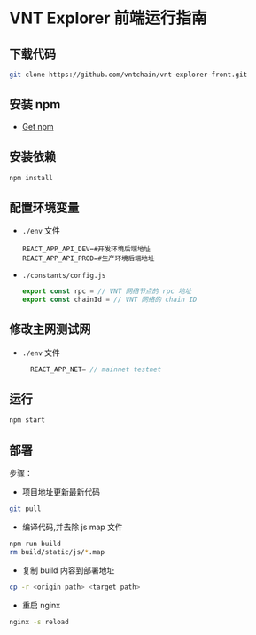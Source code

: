 # VNT Explorer 前端运行指南

## 下载代码

```bash
git clone https://github.com/vntchain/vnt-explorer-front.git
```

## 安装 npm

- [Get npm](https://www.npmjs.com/get-npm)

## 安装依赖

```bash
npm install
```

## 配置环境变量

- `./env` 文件

  ```
  REACT_APP_API_DEV=#开发环境后端地址
  REACT_APP_API_PROD=#生产环境后端地址
  ```

- `./constants/config.js`

  ```js
  export const rpc = // VNT 网络节点的 rpc 地址
  export const chainId = // VNT 网络的 chain ID
  ```

## 修改主网测试网

- `./env` 文件
  ```js
    REACT_APP_NET= // mainnet testnet
  ```

## 运行

```bash
npm start
```

## 部署

步骤：

- 项目地址更新最新代码

```bash
git pull
```

- 编译代码,并去除 js map 文件

```bash
npm run build
rm build/static/js/*.map
```

- 复制 build 内容到部署地址

```bash
cp -r <origin path> <target path>
```

- 重启 nginx

```bash
nginx -s reload
```
